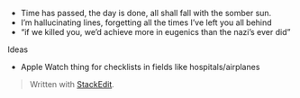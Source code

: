 
 - Time has passed, the day is done, all shall fall with the somber sun.
 - I’m hallucinating lines, forgetting all the times I’ve left you all behind 
 - “if we killed you, we’d achieve more in eugenics than the nazi’s ever did”

Ideas
 - Apple Watch thing for checklists in fields like hospitals/airplanes
> Written with [StackEdit](https://stackedit.io/).
<!--stackedit_data:
eyJoaXN0b3J5IjpbMTEzMDEzNzMwOCwtMTUxNDYwNjgzMyw3Mj
Y2Mjg3MDAsOTYzOTQ2MDg2XX0=
-->